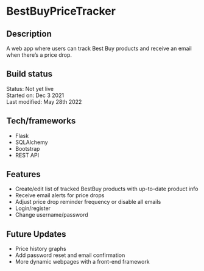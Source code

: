 # BestBuyPriceTracker

## Description
A web app where users can track Best Buy products and receive an email when there’s a price drop.

## Build status 
Status: Not yet live </br>
Started on: Dec 3 2021 </br>
Last modified: May 28th 2022

## Tech/frameworks 
* Flask
* SQLAlchemy
* Bootstrap
* REST API

## Features
* Create/edit list of tracked BestBuy products with up-to-date product info
* Receive email alerts for price drops
* Adjust price drop reminder frequency or disable all emails
* Login/register
* Change username/password

## Future Updates
* Price history graphs
* Add password reset and email confirmation
* More dynamic webpages with a front-end framework
